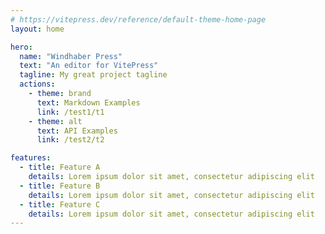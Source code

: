 ```yaml
---
# https://vitepress.dev/reference/default-theme-home-page
layout: home

hero:
  name: "Windhaber Press"
  text: "An editor for VitePress"
  tagline: My great project tagline
  actions:
    - theme: brand
      text: Markdown Examples
      link: /test1/t1
    - theme: alt
      text: API Examples
      link: /test2/t2

features:
  - title: Feature A
    details: Lorem ipsum dolor sit amet, consectetur adipiscing elit
  - title: Feature B
    details: Lorem ipsum dolor sit amet, consectetur adipiscing elit
  - title: Feature C
    details: Lorem ipsum dolor sit amet, consectetur adipiscing elit
---
```

